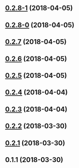 <a name="0.2.8-1"></a>
## [0.2.8-1](/compare/v0.2.8-0...v0.2.8-1) (2018-04-05)



<a name="0.2.8-0"></a>
## [0.2.8-0](/compare/v0.2.7...v0.2.8-0) (2018-04-05)



<a name="0.2.7"></a>
## [0.2.7](/compare/v0.2.6...v0.2.7) (2018-04-05)



<a name="0.2.6"></a>
## [0.2.6](/compare/v0.2.5...v0.2.6) (2018-04-05)



<a name="0.2.5"></a>
## [0.2.5](/compare/v0.2.4...v0.2.5) (2018-04-05)



<a name="0.2.4"></a>
## [0.2.4](/compare/v0.2.3...v0.2.4) (2018-04-04)



<a name="0.2.3"></a>
## [0.2.3](/compare/v0.2.2...v0.2.3) (2018-04-04)



<a name="0.2.2"></a>
## [0.2.2](/compare/v0.2.1...v0.2.2) (2018-03-30)



<a name="0.2.1"></a>
## [0.2.1](/compare/v0.1.1...v0.2.1) (2018-03-30)



<a name="0.1.1"></a>
## 0.1.1 (2018-03-30)




